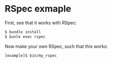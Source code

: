 RSpec exmaple
=============

First, see that it works with RSpec:
```sh
$ bundle install 
$ bunle exec rspec
```

Now make your own RSpec, such that this works:
```sh
[example]$ bin/my_rspec
```
